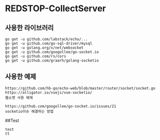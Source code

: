 # REDSTOP-CollectServer

## 사용한 라이브러리
```
go get -u github.com/labstack/echo/...
go get -u github.com/go-sql-driver/mysql
go get -u golang.org/x/net/websocket
go get -u github.com/googollee/go-socket.io
go get -u github.com/rs/cors
go get -u github.com/graarh/golang-socketio

```

## 사용한 예제
```
https://github.com/hb-go/echo-web/blob/master/router/socket/socket.go
https://alligator.io/vuejs/vue-socketio/
웹소켓 사용 예제

https://github.com/googollee/go-socket.io/issues/21
socketio이슈 해결하는 방법
```

##Test
```
test
tt
```